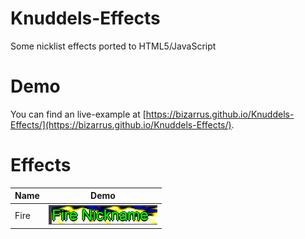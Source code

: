 # Knuddels-Effects
Some nicklist effects ported to HTML5/JavaScript

# Demo
You can find an live-example at [https://bizarrus.github.io/Knuddels-Effects/](https://bizarrus.github.io/Knuddels-Effects/).

# Effects
|Name|Demo|
|----|----|
|Fire|![Demo](https://raw.githubusercontent.com/Bizarrus/Knuddels-Effects/main/screenshots/fire.png)|

